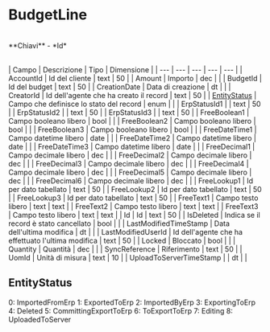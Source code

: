 # BudgetLine

<br>
**Chiavi**
- *Id*
<br><br>

| Campo | Descrizione | Tipo | Dimensione | 
| --- | --- | --- | --- | --- |
| AccountId | Id del cliente | text | 50 |
| Amount | Importo | dec |  |
| BudgetId | Id del budget | text | 50 |
| CreationDate | Data di creazione | dt |  |
| CreatorId | Id dell'agente che ha creato il record | text | 50 |
| [EntityStatus](#EntityStatus) | Campo che definisce lo stato del record | enum |  |
| ErpStatusId1 |  | text | 50 |
| ErpStatusId2 |  | text | 50 |
| ErpStatusId3 |  | text | 50 |
| FreeBoolean1 | Campo booleano libero | bool |  |
| FreeBoolean2 | Campo booleano libero | bool |  |
| FreeBoolean3 | Campo booleano libero | bool |  |
| FreeDateTime1 | Campo datetime libero | date |  |
| FreeDateTime2 | Campo datetime libero | date |  |
| FreeDateTime3 | Campo datetime libero | date |  |
| FreeDecimal1 | Campo decimale libero | dec |  |
| FreeDecimal2 | Campo decimale libero | dec |  |
| FreeDecimal3 | Campo decimale libero | dec |  |
| FreeDecimal4 | Campo decimale libero | dec |  |
| FreeDecimal5 | Campo decimale libero | dec |  |
| FreeDecimal6 | Campo decimale libero | dec |  |
| FreeLookup1 | Id per dato tabellato | text | 50 |
| FreeLookup2 | Id per dato tabellato | text | 50 |
| FreeLookup3 | Id per dato tabellato | text | 50 |
| FreeText1 | Campo testo libero | text | text |
| FreeText2 | Campo testo libero | text | text |
| FreeText3 | Campo testo libero | text | text |
| Id | Id | text | 50 |
| IsDeleted | Indica se il record è stato cancellato | bool |  |
| LastModifiedTimeStamp | Data dell'ultima modifica | dt |  |
| LastModifiedUserId | Id dell'agente che ha effettuato l'ultima modifica | text | 50 |
| Locked | Bloccato | bool |  |
| Quantity | Quantità | dec |  |
| SyncReference | Riferimento | text | 50 |
| UomId | Unità di misura | text | 10 |
| UploadToServerTimeStamp |  | dt |  |

EntityStatus
---
0: ImportedFromErp
1: ExportedToErp
2: ImportedByErp
3: ExportingToErp
4: Deleted
5: CommittingExportToErp
6: ToExportToErp
7: Editing
8: UploadedToServer

